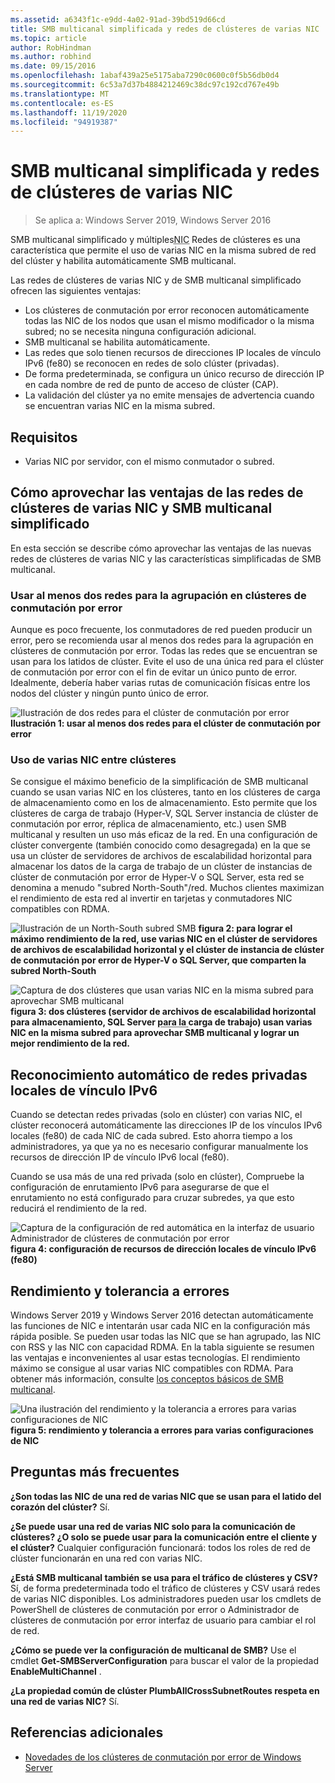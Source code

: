 ```yaml
---
ms.assetid: a6343f1c-e9dd-4a02-91ad-39bd519d66cd
title: SMB multicanal simplificada y redes de clústeres de varias NIC
ms.topic: article
author: RobHindman
ms.author: robhind
ms.date: 09/15/2016
ms.openlocfilehash: 1abaf439a25e5175aba7290c0600c0f5b56db0d4
ms.sourcegitcommit: 6c53a7d37b4884212469c38dc97c192cd767e49b
ms.translationtype: MT
ms.contentlocale: es-ES
ms.lasthandoff: 11/19/2020
ms.locfileid: "94919387"
---
```

# <a name="simplified-smb-multichannel-and-multi-nic-cluster-networks"></a>SMB multicanal simplificada y redes de clústeres de varias NIC

> Se aplica a: Windows Server 2019, Windows Server 2016

SMB multicanal simplificado y múltiples<abbr title="Tarjeta de interfaz de red">NIC</abbr> Redes de clústeres es una característica que permite el uso de varias NIC en la misma subred de red del clúster y habilita automáticamente SMB multicanal.

Las redes de clústeres de varias NIC y de SMB multicanal simplificado ofrecen las siguientes ventajas:
- Los clústeres de conmutación por error reconocen automáticamente todas las NIC de los nodos que usan el mismo modificador o la misma subred; no se necesita ninguna configuración adicional.
- SMB multicanal se habilita automáticamente.
- Las redes que solo tienen recursos de direcciones IP locales de vínculo IPv6 (fe80) se reconocen en redes de solo clúster (privadas).
- De forma predeterminada, se configura un único recurso de dirección IP en cada nombre de red de punto de acceso de clúster (CAP).
- La validación del clúster ya no emite mensajes de advertencia cuando se encuentran varias NIC en la misma subred.

## <a name="requirements"></a>Requisitos
-   Varias NIC por servidor, con el mismo conmutador o subred.

## <a name="how-to-take-advantage-of-multi-nic-clusters-networks-and-simplified-smb-multichannel"></a>Cómo aprovechar las ventajas de las redes de clústeres de varias NIC y SMB multicanal simplificado
En esta sección se describe cómo aprovechar las ventajas de las nuevas redes de clústeres de varias NIC y las características simplificadas de SMB multicanal.

### <a name="use-at-least-two-networks-for-failover-clustering"></a>Usar al menos dos redes para la agrupación en clústeres de conmutación por error
Aunque es poco frecuente, los conmutadores de red pueden producir un error, pero se recomienda usar al menos dos redes para la agrupación en clústeres de conmutación por error. Todas las redes que se encuentran se usan para los latidos de clúster. Evite el uso de una única red para el clúster de conmutación por error con el fin de evitar un único punto de error. Idealmente, debería haber varias rutas de comunicación físicas entre los nodos del clúster y ningún punto único de error.

![Ilustración de dos redes para el clúster de conmutación por error ](media/Simplified-SMB-Multichannel-and-Multi-NIC-Cluster-Networks/Clustering_MulitNIC_Fig1.png)
 **Ilustración 1: usar al menos dos redes para el clúster de conmutación por error**

### <a name="use-multiple-nics-across-clusters"></a>Uso de varias NIC entre clústeres

Se consigue el máximo beneficio de la simplificación de SMB multicanal cuando se usan varias NIC en los clústeres, tanto en los clústeres de carga de almacenamiento como en los de almacenamiento. Esto permite que los clústeres de carga de trabajo (Hyper-V, SQL Server instancia de clúster de conmutación por error, réplica de almacenamiento, etc.) usen SMB multicanal y resulten un uso más eficaz de la red. En una configuración de clúster convergente (también conocido como desagregada) en la que se usa un clúster de servidores de archivos de escalabilidad horizontal para almacenar los datos de la carga de trabajo de un clúster de instancias de clúster de conmutación por error de Hyper-V o SQL Server, esta red se denomina a menudo "subred North-South"/red. Muchos clientes maximizan el rendimiento de esta red al invertir en tarjetas y conmutadores NIC compatibles con RDMA.

![Ilustración de un North-South subred SMB ](media/Simplified-SMB-Multichannel-and-Multi-NIC-Cluster-Networks/Clustering_MulitNIC_Fig2.png)
 **figura 2: para lograr el máximo rendimiento de la red, use varias NIC en el clúster de servidores de archivos de escalabilidad horizontal y el clúster de instancia de clúster de conmutación por error de Hyper-V o SQL Server, que comparten la subred North-South**

![Captura de dos clústeres que usan varias NIC en la misma subred para aprovechar SMB multicanal ](media/Simplified-SMB-Multichannel-and-Multi-NIC-Cluster-Networks/Clustering_MulitNIC_Fig3.png)
 **figura 3: dos clústeres (servidor de archivos de escalabilidad horizontal para almacenamiento, SQL Server <abbr title=" FCI de instancia de clúster de conmutación por error "> para la </abbr> carga de trabajo) usan varias NIC en la misma subred para aprovechar SMB multicanal y lograr un mejor rendimiento de la red.**

## <a name="automatic-recognition-of-ipv6-link-local-private-networks"></a>Reconocimiento automático de redes privadas locales de vínculo IPv6
Cuando se detectan redes privadas (solo en clúster) con varias NIC, el clúster reconocerá automáticamente las direcciones IP de los vínculos IPv6 locales (fe80) de cada NIC de cada subred. Esto ahorra tiempo a los administradores, ya que ya no es necesario configurar manualmente los recursos de dirección IP de vínculo IPv6 local (fe80).

Cuando se usa más de una red privada (solo en clúster), Compruebe la configuración de enrutamiento IPv6 para asegurarse de que el enrutamiento no está configurado para cruzar subredes, ya que esto reducirá el rendimiento de la red.

![Captura de la configuración de red automática en la interfaz de usuario Administrador de clústeres de conmutación por error ](media/Simplified-SMB-Multichannel-and-Multi-NIC-Cluster-Networks/Clustering_MulitNIC_Fig4.png)
 **figura 4: configuración de recursos de dirección locales de vínculo IPv6 (fe80)**

## <a name="throughput-and-fault-tolerance"></a>Rendimiento y tolerancia a errores
Windows Server 2019 y Windows Server 2016 detectan automáticamente las funciones de NIC e intentarán usar cada NIC en la configuración más rápida posible. Se pueden usar todas las NIC que se han agrupado, las NIC con RSS y las NIC con capacidad RDMA. En la tabla siguiente se resumen las ventajas e inconvenientes al usar estas tecnologías. El rendimiento máximo se consigue al usar varias NIC compatibles con RDMA. Para obtener más información, consulte [los conceptos básicos de SMB multicanal](/archive/blogs/josebda/the-basics-of-smb-multichannel-a-feature-of-windows-server-2012-and-smb-3-0).

![Una ilustración del rendimiento y la tolerancia a errores para varias configuraciones de NIC ](media/Simplified-SMB-Multichannel-and-Multi-NIC-Cluster-Networks/Clustering_MulitNIC_Fig5.png)
 **figura 5: rendimiento y tolerancia a errores para varias configuraciones de NIC**

## <a name="frequently-asked-questions"></a>Preguntas más frecuentes
**¿Son todas las NIC de una red de varias NIC que se usan para el latido del corazón del clúster?**
Sí.

**¿Se puede usar una red de varias NIC solo para la comunicación de clústeres? ¿O solo se puede usar para la comunicación entre el cliente y el clúster?**
Cualquier configuración funcionará: todos los roles de red de clúster funcionarán en una red con varias NIC.

**¿Está SMB multicanal también se usa para el tráfico de clústeres y CSV?**
Sí, de forma predeterminada todo el tráfico de clústeres y CSV usará redes de varias NIC disponibles. Los administradores pueden usar los cmdlets de PowerShell de clústeres de conmutación por error o Administrador de clústeres de conmutación por error interfaz de usuario para cambiar el rol de red.

**¿Cómo se puede ver la configuración de multicanal de SMB?**
Use el cmdlet **Get-SMBServerConfiguration** para buscar el valor de la propiedad **EnableMultiChannel** .

**¿La propiedad común de clúster PlumbAllCrossSubnetRoutes respeta en una red de varias NIC?**
Sí.

## <a name="additional-references"></a>Referencias adicionales
- [Novedades de los clústeres de conmutación por error de Windows Server](whats-new-in-failover-clustering.md)
